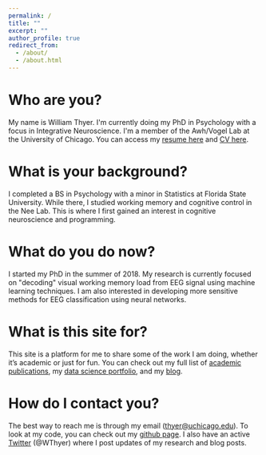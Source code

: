 ```yaml
---
permalink: /
title: ""
excerpt: ""
author_profile: true
redirect_from: 
  - /about/
  - /about.html
---
```


Who are you?
======
My name is William Thyer. I'm currently doing my PhD in Psychology with a focus in Integrative Neuroscience. I'm a member of the Awh/Vogel Lab at the University of Chicago. You can access my [resume here](http://williamthyer.github.io/files/Thyer_William_Resume.pdf) and [CV here](http://williamthyer.github.io/files/thyer_william_cv.pdf).

What is your background?
======
I completed a BS in Psychology with a minor in Statistics at Florida State University. While there, I studied working memory and cognitive control in the Nee Lab. This is where I first gained an interest in cognitive neuroscience and programming.

What do you do now?
======
I started my PhD in the summer of 2018. My research is currently focused on "decoding" visual working memory load from EEG signal using machine learning techniques. I am also interested in developing more sensitive methods for EEG classification using neural networks. 

What is this site for?
======
This site is a platform for me to share some of the work I am doing, whether it’s academic or just for fun. You can check out my full list of [academic publications](https://williamthyer.github.io/publications/), my [data science portfolio](https://williamthyer.github.io/portfolio/), and my [blog](https://williamthyer.github.io/blog/).

How do I contact you?
======
The best way to reach me is through my email (thyer@uchicago.edu). To look at my code, you can check out my [github page](https://github.com/WilliamThyer). I also have an active [Twitter](https://twitter.com/WThyer) (@WThyer) where I post updates of my research and blog posts.
